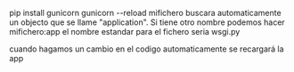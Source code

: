 pip install gunicorn
gunicorn --reload mifichero
  buscara automaticamente un objecto que se llame "application".
  Si tiene otro nombre podemos hacer mifichero:app
  el nombre estandar para el fichero seria wsgi.py

cuando hagamos un cambio en el codigo automaticamente se recargará la app
